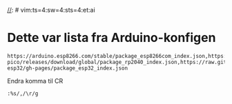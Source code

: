 [//]: # vim:ts=4:sw=4:sts=4:et:ai
# Dette var lista fra Arduino-konfigen

	https://arduino.esp8266.com/stable/package_esp8266com_index.json,https://github.com/ambiot/amb1_arduino/raw/master/Arduino_package/package_realtek.com_ameba1_index.json,https://github.com/earlephilhower/arduino-pico/releases/download/global/package_rp2040_index.json,https://raw.githubusercontent.com/Lauszus/Sanguino/master/package_lauszus_sanguino_index.json,https://raw.githubusercontent.com/espressif/arduino-esp32/gh-pages/package_esp32_index.json

Endra komma til CR

	:%s/,/\r/g

[//]: # (# https://github.com/rkarlsba/ymse/blob/master/ardugreier/espen/konfig/packages/package_esp32_custom_index.json)
[//]: # (https://github.com/rkarlsba/ymse/blob/master/ardugreier/espen/konfig/packages/package_esp32_custom_index.json)
